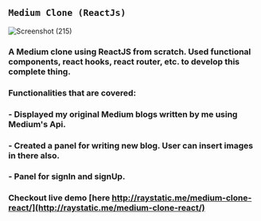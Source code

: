 ## `Medium Clone (ReactJs)`

![Screenshot (215)](https://user-images.githubusercontent.com/31301266/104646414-64427880-56d6-11eb-8abb-ed4fc10940e1.png)

### A Medium clone using ReactJS from scratch. Used functional components, react hooks, react router, etc. to develop this complete thing.

### Functionalities that are covered:

### - Displayed my original Medium blogs written by me using Medium's Api.
### - Created a panel for writing new blog. User can insert images in there also.
### - Panel for signIn and signUp.


### Checkout live demo [here http://raystatic.me/medium-clone-react/](http://raystatic.me/medium-clone-react/)



